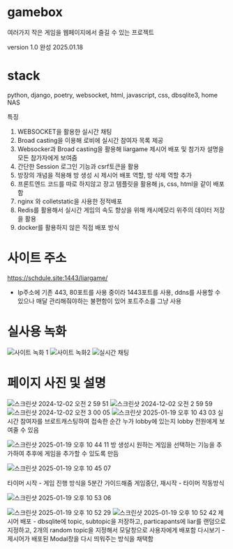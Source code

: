 # gamebox
여러가지 작은 게임을 웹페이지에서 즐길 수 있는 프로젝트

version 1.0 완성 2025.01.18

# stack
python, django, poetry, websocket, html, javascript, css, dbsqlite3, home NAS

특징 
1. WEBSOCKET을 활용한 실시간 채팅
2. Broad casting을 이용해 로비에 실시간 참여자 목록 제공
3. Websocker과 Broad casting을 활용해 liargame 제시어 배포 및 참가자 설명을 모든 참가자에게 보여줌
4. 간단한 Session 로그인 기능과 csrf토큰을 활용
5. 방장의 개념을 적용해 방 생성 시 제시어 배포 역할, 방 삭제 역할 추가
8. 프론트엔드 코드를 따로 하지않고 장고 템플릿을 활용해 js, css, html을 같이 배포함
9. nginx 와 colletstatic을 사용한 정적배포
10. Redis를 활용해서 실시간 게임의 속도 향상을 위해 캐시메모리 위주의 데이터 저장을 활용
11. docker를 활용하지 않은 직접 배포 방식

# 사이트 주소
https://schdule.site:1443/liargame/
- Ip주소에 기존 443, 80포트를 사용 중이라 1443포트를 사용, ddns를 사용할 수 있으나 매달 관리해줘야하는 불편함이 있어 포트주소를 그냥 사용

# 실사용 녹화
![사이트 녹화 1](https://github.com/user-attachments/assets/8d98a36d-8b0e-4003-bec0-ca9010b53743)
![사이트 녹화2](https://github.com/user-attachments/assets/91cb6e12-54b9-45aa-a928-68a66531926b)
![실시간 채팅](https://github.com/user-attachments/assets/045a139c-d8ca-42de-8bb2-e7f6cc988109)


# 페이지 사진 및 설명
![스크린샷 2024-12-02 오전 2 59 51](https://github.com/user-attachments/assets/52bbfe58-ed1d-44a7-98e0-ed76d4d705a5)
![스크린샷 2024-12-02 오전 2 59 59](https://github.com/user-attachments/assets/b9e9bb3e-b0bc-452e-b5aa-2d314adffa68)
![스크린샷 2024-12-02 오전 3 00 05](https://github.com/user-attachments/assets/fefe7269-f162-4b56-b0d0-1698f06afe73)
![스크린샷 2025-01-19 오후 10 43 03](https://github.com/user-attachments/assets/cd2d091b-08e1-45f8-92a6-094b496a7117)
 실시간 참여자를 브로트캐스팅하여 접속한 순간 누가 lobby에 있는지 lobby 전원에게 보여줄 수 있음

![스크린샷 2025-01-19 오후 10 44 11](https://github.com/user-attachments/assets/0c8f7f03-5ac8-4863-855b-dfbc84872ae5)
방 생성시 원하는 게임을 선택하는 기능을 추가하여 추후에 게임을 추가할 수 있도록 만듬

![스크린샷 2025-01-19 오후 10 45 07](https://github.com/user-attachments/assets/969e3c8f-f92b-4231-8016-770e9a9473a6)


타이머 시작 - 게임 진행 방식을 5분간 가이드해줌
게임중단, 재시작 - 타이머 작동방식

![스크린샷 2025-01-19 오후 10 53 06](https://github.com/user-attachments/assets/3860e4ba-7dab-47f7-a763-be2b047416a0)

![스크린샷 2025-01-19 오후 10 52 29](https://github.com/user-attachments/assets/34bb5f89-8cfd-418b-8698-66ec4a92bc3d)
![스크린샷 2025-01-19 오후 10 52 42](https://github.com/user-attachments/assets/8112f200-2e32-450f-a566-1a8bcfbcc3c2)
제시어 배포  - dbsqlite에 topic, subtopic을 저장하고, particapants에 liar를 랜덤으로 지정하고, 2개의 random topic을 지정해서 모달창으로 사용자에게 배포함
다시보기 - 제시어가 배포된 Modal창을 다시 띄워주는 방식을 채택함


